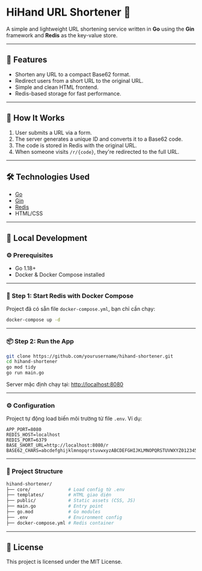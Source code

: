 # HiHand URL Shortener 🔗

A simple and lightweight URL shortening service written in **Go** using the **Gin** framework and **Redis** as the key-value store.

---

## 🚀 Features

- Shorten any URL to a compact Base62 format.
- Redirect users from a short URL to the original URL.
- Simple and clean HTML frontend.
- Redis-based storage for fast performance.

---

## 🧠 How It Works

1. User submits a URL via a form.
2. The server generates a unique ID and converts it to a Base62 code.
3. The code is stored in Redis with the original URL.
4. When someone visits `/r/{code}`, they're redirected to the full URL.

---

## 🛠️ Technologies Used

- [Go](https://golang.org/)
- [Gin](https://github.com/gin-gonic/gin)
- [Redis](https://redis.io/)
- HTML/CSS

---

## 🧪 Local Development

### ⚙️ Prerequisites

- Go 1.18+
- Docker & Docker Compose installed

---

### 🐳 Step 1: Start Redis with Docker Compose

Project đã có sẵn file `docker-compose.yml`, bạn chỉ cần chạy:

```bash
docker-compose up -d
```

---

### 📦 Step 2: Run the App

```bash
git clone https://github.com/yourusername/hihand-shortener.git
cd hihand-shortener
go mod tidy
go run main.go
```

Server mặc định chạy tại: [http://localhost:8080](http://localhost:8080)

---

### ⚙️ Configuration

Project tự động load biến môi trường từ file `.env`. Ví dụ:

```env
APP_PORT=8080
REDIS_HOST=localhost
REDIS_PORT=6379
BASE_SHORT_URL=http://localhost:8080/r
BASE62_CHARS=abcdefghijklmnopqrstuvwxyzABCDEFGHIJKLMNOPQRSTUVWXYZ0123456789
```

---

### 📁 Project Structure

```bash
hihand-shortener/
├── core/              # Load config từ .env
├── templates/         # HTML giao diện
├── public/            # Static assets (CSS, JS)
├── main.go            # Entry point
├── go.mod             # Go modules
├── .env               # Environment config
├── docker-compose.yml # Redis container
```

---

## 📜 License

This project is licensed under the MIT License.